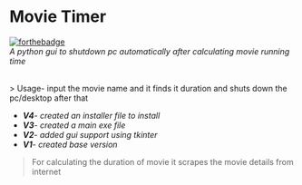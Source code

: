# Movie Timer
[![forthebadge](https://forthebadge.com/images/badges/fo-real.svg)](https://forthebadge.com)<br>
<i>
A python gui to shutdown pc automatically after calculating movie running time
</i>

<br>
> Usage- input the movie name and it finds it duration and shuts down the pc/desktop after that
<br>
<i>
  
* <b>V4</b>-  created an installer file to install
* <b>V3</b>-  created a main exe file
* <b>V2</b>-  added gui support using tkinter
* <b>V1</b>-  created base version
  </i>


>For calculating the duration of movie it scrapes the movie details from internet
